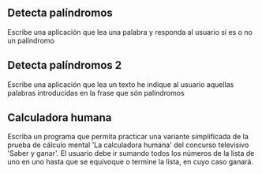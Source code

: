 ## Detecta palíndromos
Escribe una aplicación que lea una palabra y responda al usuario si es o no un palíndromo

## Detecta palíndromos 2
Escribe una aplicación que lea un texto he indique al usuario aquellas palabras introducidas en la frase que són 
palíndromos

## Calculadora humana 
Escriba un programa que permita practicar una variante simplificada de la prueba de cálculo mental 'La calculadora 
humana' del concurso televisivo 'Saber y ganar'. El usuario debe ir sumando todos los números de la lista de uno en uno 
hasta que se equivoque o termine la lista, en cuyo caso ganará.
